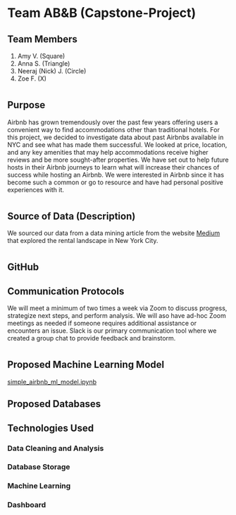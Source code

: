 # Team AB&B (Capstone-Project)

## Team Members
1. Amy V. (Square)
1. Anna S. (Triangle)
1. Neeraj (Nick) J. (Circle)
1. Zoe F. (X)

#
## Purpose
Airbnb has grown tremendously over the past few years offering users a convenient way to find accommodations other than traditional hotels. For this project, we decided to investigate data about past Airbnbs available in NYC and see what has made them successful. We looked at price, location, and any key amenities that may help accommodations receive higher reviews and be more sought-after properties. We have set out to help future hosts in their Airbnb journeys to learn what will increase their chances of success while hosting an Airbnb. We were interested in Airbnb since it has become such a common or go to resource and have had personal positive experiences with it. 

#
## Source of Data (Description)
We sourced our data from a data mining article from the website [Medium](https://towardsdatascience.com/airbnb-rental-listings-dataset-mining-f972ed08ddec
) that explored the rental landscape in New York City. 


#
## GitHub
## Communication Protocols

We will meet a minimum of two times a week via Zoom to discuss progress, strategize next steps, and perform analysis. We will aso have ad-hoc Zoom meetings as needed if someone requires additional assistance or encounters an issue.  Slack is our primary communication tool where we created a group chat to provide feedback and brainstorm.

#
## Proposed Machine Learning Model
[simple_airbnb_ml_model.ipynb](https://github.com/AValenti12/Capstone-Project/blob/main/ABNB%20-%20Segment%201/ML_model/simple_airbnb_ml_model.ipynb)




## Proposed Databases


## Technologies Used
### Data Cleaning and Analysis


### Database Storage


### Machine Learning

### Dashboard
